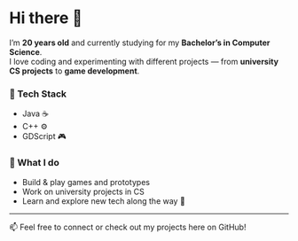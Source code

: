 # Hi there 👋

I’m **20 years old** and currently studying for my **Bachelor’s in Computer Science**.  
I love coding and experimenting with different projects — from **university CS projects** to **game development**.  

### 🔧 Tech Stack
- Java ☕  
- C++ ⚙️  
- GDScript 🎮

### 🎯 What I do
- Build & play games and prototypes 
- Work on university projects in CS
- Learn and explore new tech along the way 🚀  

---
📫 Feel free to connect or check out my projects here on GitHub!
